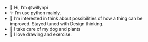 - 👋 Hi, I’m @willynpi  
- ✨ I’m use python mainly. 
- 🌱 I’m interested in think about possibilities of how a thing can be improved. Stayed tuned with Design thinking.
- 🐶 I take care of my dog and plants
- 🎉 I love drawing and exercise.



